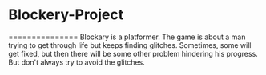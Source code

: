 # Blockery-Project

===============
Blockary is a platformer.  The game is about a man trying to get through life but keeps finding glitches.  Sometimes, some will get fixed, but then there will be some other problem hindering his progress.  But don't always try to avoid the glitches.
